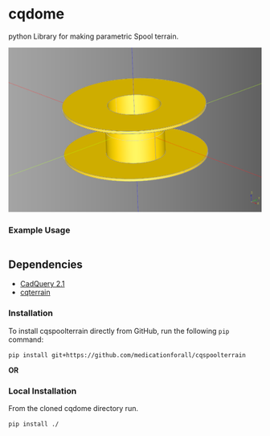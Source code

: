 # cqdome
python Library for making parametric Spool terrain.


![Spool Mockup](./documentation/image/01.png)


### Example Usage

``` python
```

## Dependencies
* [CadQuery 2.1](https://github.com/CadQuery/cadquery)
* [cqterrain](https://github.com/medicationforall/cqterrain)


### Installation
To install cqspoolterrain directly from GitHub, run the following `pip` command:

	pip install git+https://github.com/medicationforall/cqspoolterrain

**OR**

### Local Installation
From the cloned cqdome directory run.

	pip install ./
